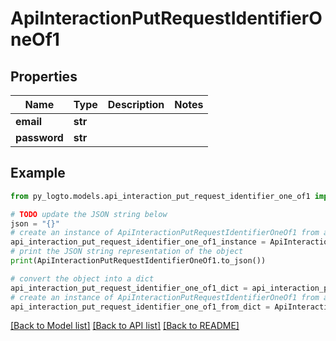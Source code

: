 # ApiInteractionPutRequestIdentifierOneOf1


## Properties

Name | Type | Description | Notes
------------ | ------------- | ------------- | -------------
**email** | **str** |  | 
**password** | **str** |  | 

## Example

```python
from py_logto.models.api_interaction_put_request_identifier_one_of1 import ApiInteractionPutRequestIdentifierOneOf1

# TODO update the JSON string below
json = "{}"
# create an instance of ApiInteractionPutRequestIdentifierOneOf1 from a JSON string
api_interaction_put_request_identifier_one_of1_instance = ApiInteractionPutRequestIdentifierOneOf1.from_json(json)
# print the JSON string representation of the object
print(ApiInteractionPutRequestIdentifierOneOf1.to_json())

# convert the object into a dict
api_interaction_put_request_identifier_one_of1_dict = api_interaction_put_request_identifier_one_of1_instance.to_dict()
# create an instance of ApiInteractionPutRequestIdentifierOneOf1 from a dict
api_interaction_put_request_identifier_one_of1_from_dict = ApiInteractionPutRequestIdentifierOneOf1.from_dict(api_interaction_put_request_identifier_one_of1_dict)
```
[[Back to Model list]](../README.md#documentation-for-models) [[Back to API list]](../README.md#documentation-for-api-endpoints) [[Back to README]](../README.md)


